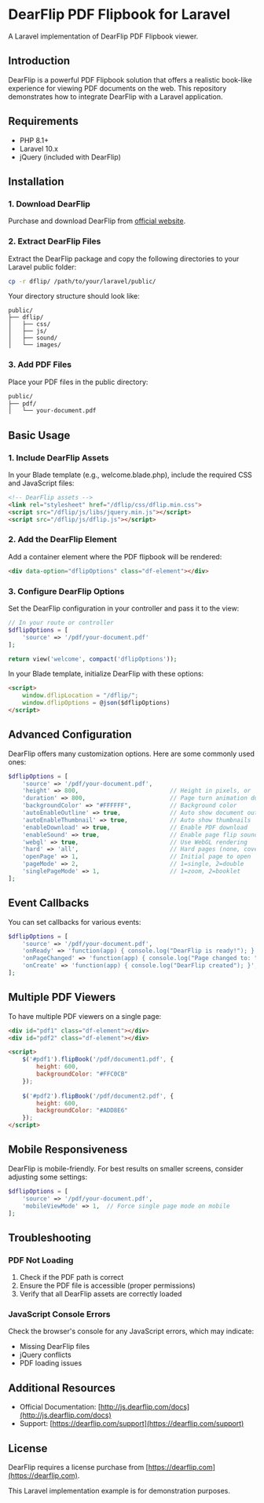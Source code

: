 # DearFlip PDF Flipbook for Laravel

A Laravel implementation of DearFlip PDF Flipbook viewer.

## Introduction

DearFlip is a powerful PDF Flipbook solution that offers a realistic book-like experience for viewing PDF documents on the web. This repository demonstrates how to integrate DearFlip with a Laravel application.

## Requirements

- PHP 8.1+
- Laravel 10.x
- jQuery (included with DearFlip)

## Installation

### 1. Download DearFlip

Purchase and download DearFlip from [official website](https://dearflip.com/).

### 2. Extract DearFlip Files

Extract the DearFlip package and copy the following directories to your Laravel public folder:

```bash
cp -r dflip/ /path/to/your/laravel/public/
```

Your directory structure should look like:

```
public/
├── dflip/
│   ├── css/
│   ├── js/
│   ├── sound/
│   └── images/
```

### 3. Add PDF Files

Place your PDF files in the public directory:

```bash
public/
├── pdf/
│   └── your-document.pdf
```

## Basic Usage

### 1. Include DearFlip Assets

In your Blade template (e.g., welcome.blade.php), include the required CSS and JavaScript files:

```html
<!-- DearFlip assets -->
<link rel="stylesheet" href="/dflip/css/dflip.min.css">
<script src="/dflip/js/libs/jquery.min.js"></script>
<script src="/dflip/js/dflip.js"></script>
```

### 2. Add the DearFlip Element

Add a container element where the PDF flipbook will be rendered:

```html
<div data-option="dflipOptions" class="df-element"></div>
```

### 3. Configure DearFlip Options

Set the DearFlip configuration in your controller and pass it to the view:

```php
// In your route or controller
$dflipOptions = [
    'source' => '/pdf/your-document.pdf'
];

return view('welcome', compact('dflipOptions'));
```

In your Blade template, initialize DearFlip with these options:

```html
<script>
    window.dflipLocation = "/dflip/";
    window.dflipOptions = @json($dflipOptions)
</script>
```

## Advanced Configuration

DearFlip offers many customization options. Here are some commonly used ones:

```php
$dflipOptions = [
    'source' => '/pdf/your-document.pdf',
    'height' => 800,                          // Height in pixels, or 'auto'
    'duration' => 800,                        // Page turn animation duration
    'backgroundColor' => "#FFFFFF",           // Background color
    'autoEnableOutline' => true,              // Auto show document outline
    'autoEnableThumbnail' => true,            // Auto show thumbnails
    'enableDownload' => true,                 // Enable PDF download
    'enableSound' => true,                    // Enable page flip sound
    'webgl' => true,                          // Use WebGL rendering
    'hard' => 'all',                          // Hard pages (none, cover, all)
    'openPage' => 1,                          // Initial page to open
    'pageMode' => 2,                          // 1=single, 2=double
    'singlePageMode' => 1,                    // 1=zoom, 2=booklet
];
```

## Event Callbacks

You can set callbacks for various events:

```php
$dflipOptions = [
    'source' => '/pdf/your-document.pdf',
    'onReady' => 'function(app) { console.log("DearFlip is ready!"); }',
    'onPageChanged' => 'function(app) { console.log("Page changed to: " + app.currentPageNumber); }',
    'onCreate' => 'function(app) { console.log("DearFlip created"); }',
];
```

## Multiple PDF Viewers

To have multiple PDF viewers on a single page:

```html
<div id="pdf1" class="df-element"></div>
<div id="pdf2" class="df-element"></div>

<script>
    $('#pdf1').flipBook('/pdf/document1.pdf', {
        height: 600,
        backgroundColor: "#FFC0CB"
    });
    
    $('#pdf2').flipBook('/pdf/document2.pdf', {
        height: 600,
        backgroundColor: "#ADD8E6"
    });
</script>
```

## Mobile Responsiveness

DearFlip is mobile-friendly. For best results on smaller screens, consider adjusting some settings:

```php
$dflipOptions = [
    'source' => '/pdf/your-document.pdf',
    'mobileViewMode' => 1,  // Force single page mode on mobile
];
```

## Troubleshooting

### PDF Not Loading

1. Check if the PDF path is correct
2. Ensure the PDF file is accessible (proper permissions)
3. Verify that all DearFlip assets are correctly loaded

### JavaScript Console Errors

Check the browser's console for any JavaScript errors, which may indicate:
- Missing DearFlip files
- jQuery conflicts
- PDF loading issues

## Additional Resources

- Official Documentation: [http://js.dearflip.com/docs](http://js.dearflip.com/docs)
- Support: [https://dearflip.com/support](https://dearflip.com/support)

## License

DearFlip requires a license purchase from [https://dearflip.com](https://dearflip.com).

This Laravel implementation example is for demonstration purposes.
